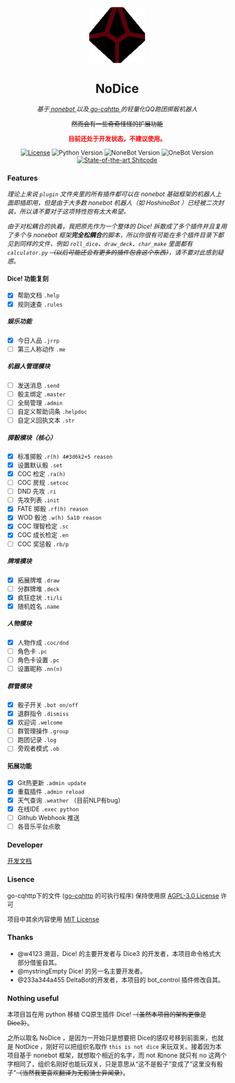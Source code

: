 <div align="center">
	<img width="128" src="docs/nodice.png" alt="logo"></br>

# NoDice

*基于[ nonebot ](https://github.com/nonebot/nonebot)以及[ go-cqhttp ](https://github.com/Mrs4s/go-cqhttp)的轻量化QQ跑团掷骰机器人*

~~然而会有一些奇奇怪怪的扩展功能~~

<font color=red>**目前还处于开发状态，不建议使用。**</font>

[![License](https://img.shields.io/github/license/thereisnodice/nodice)](LICENSE)
![Python Version](https://img.shields.io/badge/python-3.7+-blue.svg)
![NoneBot Version](https://img.shields.io/badge/nonebot-1.8+-red.svg)
![OneBot Version](https://img.shields.io/badge/OneBot-v11-black)
[![State-of-the-art Shitcode](https://img.shields.io/static/v1?label=State-of-the-art&message=Shitcode&color=7B5804)](https://github.com/trekhleb/state-of-the-art-shitcode)


</div>

### Features

*理论上来说 `plugin` 文件夹里的所有插件都可以在 nonebot 基础框架的机器人上面即插即用，但是由于大多数 nonebot 机器人（如 HoshinoBot ）已经被二次封装，所以请不要对于这项特性抱有太大希望。*

*由于对松耦合的执着，我把原先作为一个整体的 Dice! 拆散成了多个插件并且复用了多个与 nonebot 框架**完全松耦合**的脚本，所以你很有可能在多个插件目录下都见到同样的文件，例如 `roll_dice`、`draw_deck`、`char_make` 里面都有 `calculator.py` ~~（以后可能还会有更多的插件包含这个东西）~~，请不要对此感到疑惑。*

#### Dice! 功能复刻

- [x] 帮助文档 `.help`
- [x] 规则速查 `.rules`
  
##### 娱乐功能

- [x] 今日人品 `.jrrp`
- [ ] 第三人称动作 `.me`

##### 机器人管理模块

- [ ] 发送消息 `.send`
- [ ] 骰主绑定 `.master`
- [ ] 全局管理 `.admin`
- [ ] 自定义帮助词条 `.helpdoc`
- [ ] 自定义回执文本 `.str`

##### 掷骰模块（核心）

- [x] 标准掷骰 `.r(h) 4#3d6k2+5 reason`
- [x] 设置默认骰 `.set`
- [x] COC 检定 `.ra(h)`
- [ ] COC 房规 `.setcoc`
- [ ] DND 先攻 `.ri`
- [ ] 先攻列表 `.init`
- [x] FATE 掷骰 `.rf(h) reason`
- [x] WOD 骰池 `.w(h) 5a10 reason`
- [x] COC 理智检定 `.sc`
- [x] COC 成长检定 `.en`
- [ ] COC 奖惩骰 `.rb/p`

##### 牌堆模块

- [x] 拓展牌堆 `.draw` 
- [ ] 分群牌堆 `.deck`
- [x] 疯狂症状 `.ti/li`
- [x] 随机姓名 `.name`

##### 人物模块

- [x] 人物作成 `.coc/dnd`
- [ ] 角色卡 `.pc`
- [ ] 角色卡设置 `.pc`
- [ ] 设置昵称 `.nn(n)`

##### 群管模块

- [x] 骰子开关 `.bot on/off`
- [x] 退群指令  `.dismiss`
- [x] 欢迎词 `.welcome`
- [ ] 群管理操作 `.group` 
- [ ] 跑团记录 `.log`
- [ ] 旁观者模式 `.ob`

#### 拓展功能

- [x] Git热更新 `.admin update`
- [x] 重载插件 `.admin reload`
- [x] 天气查询 `.weather` （目前NLP有bug）
- [x] 在线IDE `.exec python`
- [ ] Github Webhook 推送
- [ ] 各音乐平台点歌

### Developer

[开发文档](./docs/DEVELOPER.md)

### Lisence

go-cqhttp下的文件 ([go-cqhttp](https://github.com/Mrs4s/go-cqhttp) 的可执行程序) 保持使用原 [AGPL-3.0 License](https://github.com/Mrs4s/go-cqhttp/blob/master/LICENSE) 许可

项目中其余内容使用 [MIT License](LICENSE)

### Thanks

- @w4123 溯洄，Dice! 的主要开发者与 Dice3 的开发者，本项目命令格式大部分借鉴自其。
- @mystringEmpty Dice! 的另一名主要开发者。
- @233a344a455 DeltaBot的开发者，本项目的 bot_control 插件修改自其。

### Nothing useful

本项目旨在用 python 移植 CQ原生插件 Dice! ~~（虽然本项目的架构更像是 Dice3）~~。

之所以取名 NoDice ，是因为一开始只是想要把 Dice的感叹号移到前面来，也就是 NotDice ，刚好可以把组织名取作 `this is not dice` 来玩双关。接着因为本项目基于 nonebot 框架，就想取个相近的名字，而 not 和none 就只有 no 这两个字相同了，组织名刚好也能玩双关，只是意思从“这不是骰子”变成了“这里没有骰子”~~（当然我更喜欢翻译为无骰骑士异闻录）~~。